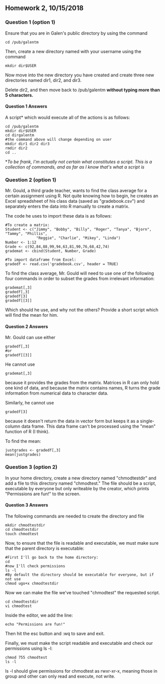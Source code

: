 ## Homework 2, 10/15/2018

### Question 1 (option 1)
Ensure that you are in Galen's public directory by using the command 

```
cd /pub/galentm
```

Then, create a new directory named with your username using the command

```
mkdir dir$USER
```

Now move into the new directory you have created and create three new directories named dir1, dir2, and dir3.

Delete dir2, and then move back to /pub/galentm **without typing more than 5 characters.** 

#### Question 1 Answers
A script* which would execute all of the actions is as follows:

```
cd /pub/galentm
mkdir dir$USER
cd dirgalentm
#the command above will change depending on user
mkdir dir1 dir2 dir3
rmdir dir2
cd ..
```

*_To be frank, I'm actually not certain what constitutes a script. This is a collection of commands, and as far as I know that's what a script is_

### Question 2 (option 1)
Mr. Gould, a third grade teacher, wants to find the class average for a certain assignment using R. Not quite knowing how to begin, he creates an Excel spreadsheet of his class data (saved as "gradebook.csv") and separately enters the data into R manually to create a matrix.

The code he uses to import these data is as follows:

```{r}
#To create a matrix:
Student <- c("Jimmy", "Bobby", "Billy", "Roger", "Tanya", "Bjorn", "Tammy", "Phillis", 
              "Reggie", "Charlie", "Mikey", "Linda")
Number <- 1:12
Grade <- c(92,84,88,99,94,63,81,90,76,68,42,74)
grademat <- cbind(Student, Number, Grade)

#To import dataframe from Excel:
gradedf <- read.csv('gradebook.csv', header = TRUE)
```
To find the class average, Mr. Gould will need to use one of the following four commands in order to subset the grades from irrelevant information:

```{r}
grademat[,3]
gradedf[,3]
gradedf[3]
gradedf[[3]]
```

Which should he use, and why not the others? Provide a short script which will find the mean for him.

#### Question 2 Answers
Mr. Gould can use either 
```{r}
gradedf[,3] 
#or 
gradedf[[3]] 
```

He cannot use
```
grademat[,3]
```
because it provides the grades from the matrix. Matrices in R can only hold one kind of data, and because the matrix contains names, R turns the grade information from numerical data to character data. 

Similarly, he cannot use 
```{r}
gradedf[3]
```
because it doesn't return the data in vector form but keeps it as a single-column data frame. This data frame can't be processed using the "mean" function of R (I think).

To find the mean:
```{r}
justgrades <- gradedf[,3]
mean(justgrades)
```

### Question 3 (option 2)
In your home directory, create a new directory named "chmodtestdir" and add a file to this directory named "chmodtest." The file should be a script, executable by everyone but only writeable by the creator, which prints "Permissions are fun!" to the screen.

#### Question 3 Answers
The following commands are needed to create the directory and file
```
mkdir chmodtestdir
cd chmodtestdir
touch chmodtest
```

Now, to ensure that the file is readable and executable, we must make sure that the parent directory is executable:
```
#First I'll go back to the home directory:
cd
#now I'll check permissions
ls -l 
#By default the directory should be executable for everyone, but if not use
chmod ugo+x chmodtestdir
```
Now we can make the file we've touched "chmodtest" the requested script.
```
cd chmodtestdir
vi chmodtest
```
Inside the editor, we add the line:
```
echo "Permissions are fun!"
```
Then hit the esc button and :wq to save and exit.

Finally, we must make the script readable and executable and check our permissions using ls -l:
```
chmod 755 chmodtest
ls -l
```
ls -l should give permissions for chmodtest as rwxr-xr-x, meaning those in group and other can only read and execute, not write.

